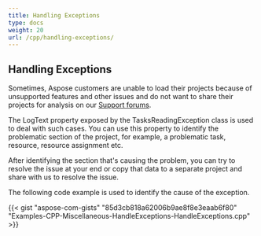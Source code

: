 ```yaml
---
title: Handling Exceptions
type: docs
weight: 20
url: /cpp/handling-exceptions/
---
```


## **Handling Exceptions**
Sometimes, Aspose customers are unable to load their projects because of unsupported features and other issues and do not want to share their projects for analysis on our [Support forums](https://forum.aspose.com/c/tasks/15).

The LogText property exposed by the TasksReadingException class is used to deal with such cases. You can use this property to identify the problematic section of the project, for example, a problematic task, resource, resource assignment etc.

After identifying the section that's causing the problem, you can try to resolve the issue at your end or copy that data to a separate project and share with us to resolve the issue.

The following code example is used to identify the cause of the exception.

{{< gist "aspose-com-gists" "85d3cb818a62006b9ae8f8e3eaab6f80" "Examples-CPP-Miscellaneous-HandleExceptions-HandleExceptions.cpp" >}}
